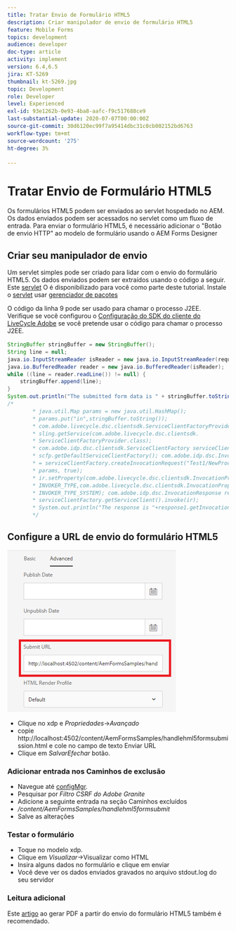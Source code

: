 ```yaml
---
title: Tratar Envio de Formulário HTML5
description: Criar manipulador de envio de formulário HTML5
feature: Mobile Forms
topics: development
audience: developer
doc-type: article
activity: implement
version: 6.4,6.5
jira: KT-5269
thumbnail: kt-5269.jpg
topic: Development
role: Developer
level: Experienced
exl-id: 93e1262b-0e93-4ba8-aafc-f9c517688ce9
last-substantial-update: 2020-07-07T00:00:00Z
source-git-commit: 30d6120ec99f7a95414dbc31c0cb002152bd6763
workflow-type: tm+mt
source-wordcount: '275'
ht-degree: 3%

---
```


# Tratar Envio de Formulário HTML5

Os formulários HTML5 podem ser enviados ao servlet hospedado no AEM. Os dados enviados podem ser acessados no servlet como um fluxo de entrada. Para enviar o formulário HTML5, é necessário adicionar o &quot;Botão de envio HTTP&quot; ao modelo de formulário usando o AEM Forms Designer

## Criar seu manipulador de envio

Um servlet simples pode ser criado para lidar com o envio do formulário HTML5. Os dados enviados podem ser extraídos usando o código a seguir. Este [servlet](assets/html5-submit-handler.zip) O é disponibilizado para você como parte deste tutorial. Instale o [servlet](assets/html5-submit-handler.zip) usar [gerenciador de pacotes](http://localhost:4502/crx/packmgr/index.jsp)

O código da linha 9 pode ser usado para chamar o processo J2EE. Verifique se você configurou o [Configuração do SDK do cliente do LiveCycle Adobe](https://helpx.adobe.com/aem-forms/6/submit-form-data-livecycle-process.html) se você pretende usar o código para chamar o processo J2EE.

```java
StringBuffer stringBuffer = new StringBuffer();
String line = null;
java.io.InputStreamReader isReader = new java.io.InputStreamReader(request.getInputStream(), "UTF-8");
java.io.BufferedReader reader = new java.io.BufferedReader(isReader);
while ((line = reader.readLine()) != null) {
    stringBuffer.append(line);
}
System.out.println("The submitted form data is " + stringBuffer.toString());
/*
        * java.util.Map params = new java.util.HashMap();
        * params.put("in",stringBuffer.toString());
        * com.adobe.livecycle.dsc.clientsdk.ServiceClientFactoryProvider scfp =
        * sling.getService(com.adobe.livecycle.dsc.clientsdk.
        * ServiceClientFactoryProvider.class);
        * com.adobe.idp.dsc.clientsdk.ServiceClientFactory serviceClientFactory =
        * scfp.getDefaultServiceClientFactory(); com.adobe.idp.dsc.InvocationRequest ir
        * = serviceClientFactory.createInvocationRequest("Test1/NewProcess1", "invoke",
        * params, true);
        * ir.setProperty(com.adobe.livecycle.dsc.clientsdk.InvocationProperties.
        * INVOKER_TYPE,com.adobe.livecycle.dsc.clientsdk.InvocationProperties.
        * INVOKER_TYPE_SYSTEM); com.adobe.idp.dsc.InvocationResponse response1 =
        * serviceClientFactory.getServiceClient().invoke(ir);
        * System.out.println("The response is "+response1.getInvocationId());
        */
```


## Configure a URL de envio do formulário HTML5

![submit-url](assets/submit-url.PNG)

* Clique no xdp e _Propriedades_->_Avançado_
* copie http://localhost:4502/content/AemFormsSamples/handlehml5formsubmission.html e cole no campo de texto Enviar URL
* Clique em _SalvarEfechar_ botão.

### Adicionar entrada nos Caminhos de exclusão

* Navegue até [configMgr](http://localhost:4502/system/console/configMgr).
* Pesquisar por _Filtro CSRF do Adobe Granite_
* Adicione a seguinte entrada na seção Caminhos excluídos
* _/content/AemFormsSamples/handlehml5formsubmit_
* Salve as alterações

### Testar o formulário

* Toque no modelo xdp.
* Clique em _Visualizar_->Visualizar como HTML
* Insira alguns dados no formulário e clique em enviar
* Você deve ver os dados enviados gravados no arquivo stdout.log do seu servidor

### Leitura adicional

Este [artigo](https://experienceleague.adobe.com/docs/experience-manager-learn/forms/document-services/generate-pdf-from-mobile-form-submission-article.html) ao gerar PDF a partir do envio do formulário HTML5 também é recomendado.
